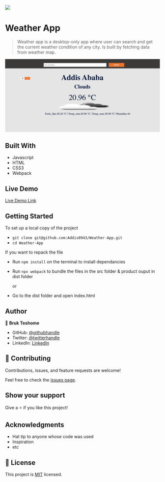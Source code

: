 ![](https://img.shields.io/badge/Microverse-blueviolet)

# Weather App

> Weather app is a desktop-only app where user can search and get the current weather condition of any city. Is built by fetching data from weather map.

![screenshot](./app.png)

## Built With

- Javascript
- HTML
- CSS3
- Webpack

## Live Demo

[Live Demo Link](https://deploy-preview-1--amazing-bartik-648d08.netlify.app/)

## Getting Started

To set up a local copy of the project

- `git clone git@github.com:Addis0943/Weather-App.git`
- `cd Weather-App`

If you want to repack the file

- Run `npm install` on the terminal to install dependancies
- Run `npx webpack` to bundle the files in the src folder & product ouput in dist folder

  or

- Go to the dist folder and open index.html


## Author

👤 **Bruk Teshome**

- GitHub: [@githubhandle](https://github.com/bruk19)
- Twitter: [@twitterhandle](https://twitter.com/Bruktesh)
- LinkedIn: [LinkedIn](https://linkedin.com/in/bruk-teshome-ab4325226)


## 🤝 Contributing

Contributions, issues, and feature requests are welcome!

Feel free to check the [issues page](../../issues/).

## Show your support

Give a ⭐️ if you like this project!

## Acknowledgments

- Hat tip to anyone whose code was used
- Inspiration
- etc

## 📝 License

This project is [MIT](./MIT.md) licensed.
